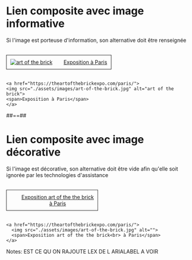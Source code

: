 <!-- .slide: class="with-code" -->

# Lien composite avec image informative

Si l'image est porteuse d'information, son alternative doit être renseignée

<br>

<a href="https://theartofthebrickexpo.com/paris/" style="display: inline-flex; gap: 30px; align-items: center; border: 1px solid; padding: 10px;">
    <img src="./assets/images/art-of-the-brick.jpg" alt="art of the brick" class="h-200">
    <span style="height: auto;">Exposition à Paris</span>
</a>
<br><br>

```
<a href="https://theartofthebrickexpo.com/paris/">
<img src="./assets/images/art-of-the-brick.jpg" alt="art of the brick">
<span>Exposition à Paris</span>
</a>
```

##==##

<!-- .slide: class="with-code" -->

# Lien composite avec image décorative

Si l'image est décorative, son alternative doit être vide afin qu'elle soit ignorée par les technologies d'assistance

<br>

<a href="https://theartofthebrickexpo.com/paris/" style="display: inline-flex; gap: 30px; align-items: center; border: 1px solid; padding: 10px;">
  <img src="./assets/images/art-of-the-brick.jpg" alt="" class="h-200">
  <span style="height: auto; text-align: center;">Exposition art of the the brick<br> à Paris</span>
</a>
<br><br>

```
<a href="https://theartofthebrickexpo.com/paris/">
  <img src="./assets/images/art-of-the-brick.jpg" alt="">
  <span>Exposition art of the the brick<br> à Paris</span>
</a>
```

Notes:
EST CE QU ON RAJOUTE LEX DE L ARIALABEL A VOIR
